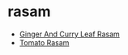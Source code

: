 # rasam

 * [Ginger And Curry Leaf Rasam](index/g/ginger-and-curry-leaf-rasam-367049.json)
 * [Tomato Rasam](index/t/tomato-rasam.json)
